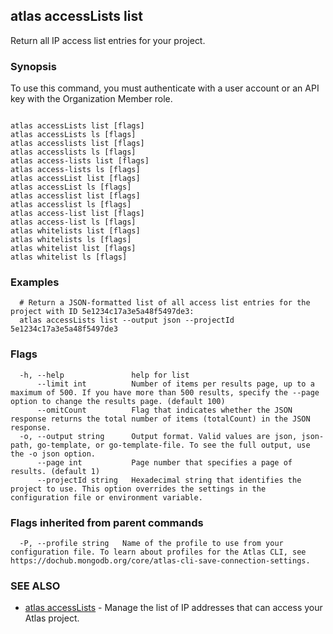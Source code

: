 ## atlas accessLists list

Return all IP access list entries for your project.


### Synopsis

To use this command, you must authenticate with a user account or an API key with the Organization Member role.



```

atlas accessLists list [flags]
atlas accessLists ls [flags]
atlas accesslists list [flags]
atlas accesslists ls [flags]
atlas access-lists list [flags]
atlas access-lists ls [flags]
atlas accessList list [flags]
atlas accessList ls [flags]
atlas accesslist list [flags]
atlas accesslist ls [flags]
atlas access-list list [flags]
atlas access-list ls [flags]
atlas whitelists list [flags]
atlas whitelists ls [flags]
atlas whitelist list [flags]
atlas whitelist ls [flags]
```

### Examples

```
  # Return a JSON-formatted list of all access list entries for the project with ID 5e1234c17a3e5a48f5497de3:		
  atlas accessLists list --output json --projectId 5e1234c17a3e5a48f5497de3
```


### Flags

```
  -h, --help               help for list
      --limit int          Number of items per results page, up to a maximum of 500. If you have more than 500 results, specify the --page option to change the results page. (default 100)
      --omitCount          Flag that indicates whether the JSON response returns the total number of items (totalCount) in the JSON response.
  -o, --output string      Output format. Valid values are json, json-path, go-template, or go-template-file. To see the full output, use the -o json option.
      --page int           Page number that specifies a page of results. (default 1)
      --projectId string   Hexadecimal string that identifies the project to use. This option overrides the settings in the configuration file or environment variable.

```


### Flags inherited from parent commands

```
  -P, --profile string   Name of the profile to use from your configuration file. To learn about profiles for the Atlas CLI, see https://dochub.mongodb.org/core/atlas-cli-save-connection-settings.

```

### SEE ALSO


* [atlas accessLists](atlas_accessLists.md)	- Manage the list of IP addresses that can access your Atlas project.




